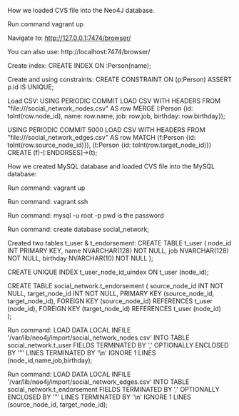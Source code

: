 How we loaded CVS file into the Neo4J database.

Run command vagrant up

Navigate to: http://127.0.0.1:7474/browser/

You can also use: http://localhost:7474/browser/

Create index:
CREATE INDEX ON :Person(name);

Create and using constraints:
CREATE CONSTRAINT ON (p:Person) ASSERT p.id IS UNIQUE;

Load CSV:
USING PERIODIC COMMIT
LOAD CSV WITH HEADERS FROM "file:///social_network_nodes.csv" AS row
MERGE (:Person {id: toInt(row.node_id), name: row.name, job: row.job,
birthday: row.birthday});

USING PERIODIC COMMIT 5000
LOAD CSV WITH HEADERS FROM "file:///social_network_edges.csv" AS row
MATCH (f:Person {id: toInt(row.source_node_id)}), (t:Person {id:
toInt(row.target_node_id)})
CREATE (f)-[:ENDORSES]->(t);






How we created MySQL database and loaded CVS file into the MySQL database:

Run command: vagrant up

Run command: vagrant ssh

Run command:
mysql -u root -p
pwd is the password

Run command:
create database social_network;

Created two tables t_user & t_endorsement:
	CREATE TABLE t_user
	(
		node_id INT PRIMARY KEY,
		name NVARCHAR(128) NOT NULL,
		job NVARCHAR(128) NOT NULL,
		birthday NVARCHAR(10) NOT NULL
	);

CREATE UNIQUE INDEX t_user_node_id_uindex ON t_user (node_id);

CREATE TABLE social_network.t_endorsement
(
	source_node_id INT NOT NULL,
	target_node_id INT NOT NULL,
	PRIMARY KEY (source_node_id, target_node_id),
	FOREIGN KEY (source_node_id) REFERENCES t_user (node_id),
	FOREIGN KEY (target_node_id) REFERENCES t_user (node_id)	
);

Run command:
LOAD DATA LOCAL INFILE '/var/lib/neo4j/import/social_network_nodes.csv'
INTO TABLE social_network.t_user
FIELDS TERMINATED BY ',' OPTIONALLY ENCLOSED BY '"'
LINES TERMINATED BY '\n'
IGNORE 1 LINES
(node_id,name,job,birthday);

Run command:
LOAD DATA LOCAL INFILE '/var/lib/neo4j/import/social_network_edges.csv'
INTO TABLE social_network.t_endorsement
FIELDS TERMINATED BY ',' OPTIONALLY ENCLOSED BY '"'
LINES TERMINATED BY '\n'
IGNORE 1 LINES
(source_node_id, target_node_id);
